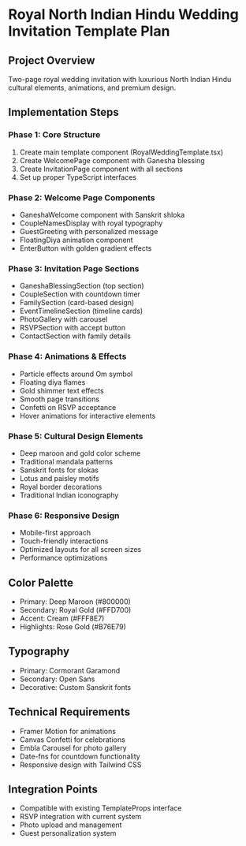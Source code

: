 
# Royal North Indian Hindu Wedding Invitation Template Plan

## Project Overview
Two-page royal wedding invitation with luxurious North Indian Hindu cultural elements, animations, and premium design.

## Implementation Steps

### Phase 1: Core Structure
1. Create main template component (RoyalWeddingTemplate.tsx)
2. Create WelcomePage component with Ganesha blessing
3. Create InvitationPage component with all sections
4. Set up proper TypeScript interfaces

### Phase 2: Welcome Page Components
- GaneshaWelcome component with Sanskrit shloka
- CoupleNamesDisplay with royal typography
- GuestGreeting with personalized message
- FloatingDiya animation component
- EnterButton with golden gradient effects

### Phase 3: Invitation Page Sections
- GaneshaBlessingSection (top section)
- CoupleSection with countdown timer
- FamilySection (card-based design)
- EventTimelineSection (timeline cards)
- PhotoGallery with carousel
- RSVPSection with accept button
- ContactSection with family details

### Phase 4: Animations & Effects
- Particle effects around Om symbol
- Floating diya flames
- Gold shimmer text effects
- Smooth page transitions
- Confetti on RSVP acceptance
- Hover animations for interactive elements

### Phase 5: Cultural Design Elements
- Deep maroon and gold color scheme
- Traditional mandala patterns
- Sanskrit fonts for slokas
- Lotus and paisley motifs
- Royal border decorations
- Traditional Indian iconography

### Phase 6: Responsive Design
- Mobile-first approach
- Touch-friendly interactions
- Optimized layouts for all screen sizes
- Performance optimizations

## Color Palette
- Primary: Deep Maroon (#800000)
- Secondary: Royal Gold (#FFD700) 
- Accent: Cream (#FFF8E7)
- Highlights: Rose Gold (#B76E79)

## Typography
- Primary: Cormorant Garamond
- Secondary: Open Sans
- Decorative: Custom Sanskrit fonts

## Technical Requirements
- Framer Motion for animations
- Canvas Confetti for celebrations
- Embla Carousel for photo gallery
- Date-fns for countdown functionality
- Responsive design with Tailwind CSS

## Integration Points
- Compatible with existing TemplateProps interface
- RSVP integration with current system
- Photo upload and management
- Guest personalization system
